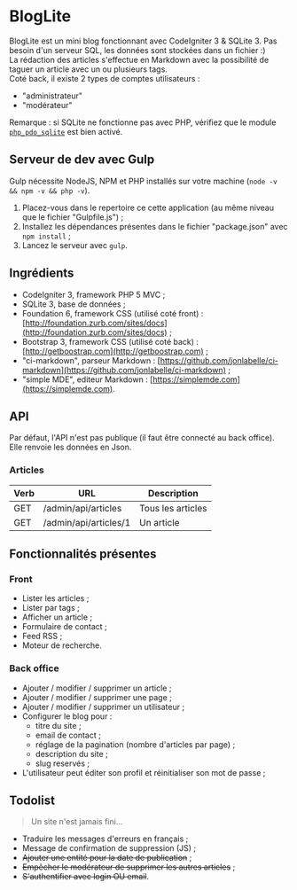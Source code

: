 # BlogLite

BlogLite est un mini blog fonctionnant avec CodeIgniter 3 & SQLite 3. Pas besoin d'un serveur SQL, les données sont stockées dans un fichier :)  
La rédaction des articles s'effectue en Markdown avec la possibilité de taguer un article avec un ou plusieurs tags.  
Coté back, il existe 2 types de comptes utilisateurs :

- "administrateur"
- "modérateur"

Remarque : si SQLite ne fonctionne pas avec PHP, vérifiez que le module [`php_pdo_sqlite`](http://php.net/manual/fr/ref.pdo-sqlite.php) est bien activé.


## Serveur de dev avec Gulp

Gulp nécessite NodeJS, NPM et PHP installés sur votre machine (`node -v && npm -v && php -v`). 

1. Placez-vous dans le repertoire ce cette application (au même niveau que le fichier "Gulpfile.js") ;
2. Installez les dépendances présentes dans le fichier "package.json" avec `npm install` ;
3. Lancez le serveur avec `gulp`.


## Ingrédients

- CodeIgniter 3, framework PHP 5 MVC ;
- SQLite 3, base de données ;
- Foundation 6, framework CSS (utilisé coté front) : [http://foundation.zurb.com/sites/docs](http://foundation.zurb.com/sites/docs) ;
- Bootstrap 3, framework CSS (utilisé coté back) : [http://getboostrap.com](http://getboostrap.com) ;
- "ci-markdown", parseur Markdown : [https://github.com/jonlabelle/ci-markdown](https://github.com/jonlabelle/ci-markdown) ;
- "simple MDE", editeur Markdown : [https://simplemde.com](https://simplemde.com).


## API

Par défaut, l'API n'est pas publique (il faut être connecté au back office). Elle renvoie les données en Json.

### Articles

| Verb | URL | Description |
| ---- | --- | ----------- |
| GET | /admin/api/articles | Tous les articles |
| GET | /admin/api/articles/1 | Un article |


## Fonctionnalités présentes

### Front

- Lister les articles ;
- Lister par tags ;
- Afficher un article ;
- Formulaire de contact ;
- Feed RSS ;
- Moteur de recherche.

### Back office
- Ajouter / modifier / supprimer un article ;
- Ajouter / modifier / supprimer une page ;
- Ajouter / modifier / supprimer un utilisateur ;
- Configurer le blog pour :
    - titre du site ;
    - email de contact ;
    - réglage de la pagination (nombre d'articles par page) ;
    - description du site ;
    - slug reservés ;
- L'utilisateur peut éditer son profil et réinitialiser son mot de passe ;

## Todolist

> Un site n'est jamais fini...

- Traduire les messages d'erreurs en français ;
- Message de confirmation de suppression (JS) ;
- ~~Ajouter une entité pour la date de publication~~ ;
- ~~Empêcher le modérateur de supprimer les autres articles~~ ;
- ~~S'authentifier avec login OU email~~.
